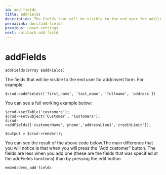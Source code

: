 ```yaml
---
id: add-fields
title: addFields
description: The fields that will be visible to the end user for add/insert form.
permalink: docs/add-fields
previous: unset-settings
next: callback-add-field
---
```


# addFields
<pre><code class="language-php">addFields(array $addFields)</code></pre>
The fields that will be visible to the end user for add/insert form. For example:

<pre><code class="language-php">$crud->addFields(['first_name', 'last_name', 'fullname', 'address'])</code></pre>

You can see a full working example below:
<pre><code class="language-php">$crud->setTable('customers');
$crud->setSubject('Customer', 'Customers');
$crud->addFields(['customerName','phone','addressLine1','creditLimit']);

$output = $crud->render();</code></pre>


You can see the result of the above code below.The main difference that you will notice is that when you will press the "Add customer" button. The fields are less when you add one (these are the fields that was specified at the addFields functions) than by pressing the edit button.

`embed:demo_add-fields`
